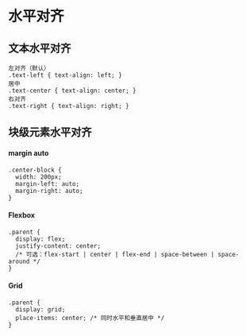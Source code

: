 # 水平对齐

## 文本水平对齐
```
左对齐（默认）
.text-left { text-align: left; }
居中
.text-center { text-align: center; }
右对齐
.text-right { text-align: right; }
```

## 块级元素水平对齐


#### margin auto
```
.center-block {
  width: 200px;
  margin-left: auto;
  margin-right: auto;
}
```

#### Flexbox
```
.parent {
  display: flex;
  justify-content: center; 
  /* 可选：flex-start | center | flex-end | space-between | space-around */
}
```

#### Grid
```
.parent {
  display: grid;
  place-items: center; /* 同时水平和垂直居中 */
}
```